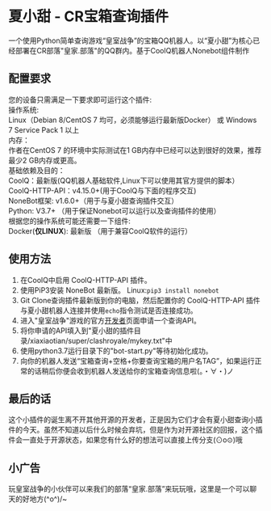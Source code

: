 # 夏小甜 - CR宝箱查询插件

一个使用Python简单查询游戏“皇室战争”的宝箱QQ机器人。以“夏小甜”为核心已经部署在CR部落"皇家.部落"的QQ群内。基于CoolQ机器人Nonebot组件制作 

## 配置要求

 您的设备只需满足一下要求即可运行这个插件:  
 操作系统:  
 Linux（Debian 8/CentOS 7 均可，必须能够运行最新版Docker） 或 Windows  7 Service Pack 1 以上  
 内存：  
 作者在CentOS 7 的环境中实际测试在1 GB内存中已经可以达到很好的效果，推荐最少2 GB内存或更高。    
 基础依赖及目的：  
 CoolQ：最新版(QQ机器人基础软件,Linux下可以使用其官方提供的脚本）  
 CoolQ-HTTP-API：v4.15.0+(用于CoolQ与下面的程序交互)  
 NoneBot框架: v1.6.0+（用于与夏小甜查询插件交互）  
 Python: V3.7+ （用于保证Nonebot可以运行以及查询插件的使用）  
 根据您的操作系统可能还需要一下组件:  
 Docker(**仅LINUX**): 最新版  （用于兼容CoolQ软件的运行）  


## 使用方法
  
1. 在CoolQ中启用 CoolQ-HTTP-API 插件。
2. 使用PiP3安装 NoneBot 最新版。
Linux:`pip3 install nonebot`
3. Git Clone查询插件最新版到你的电脑，然后配置你的 CoolQ-HTTP-API 插件与夏小甜机器人连接并使用`echo`指令测试是否连接成功。
4. 进入"皇室战争"游戏的官方[开发者](https://developer.clashroyale.com/ "开发者")页面申请一个查询API。
5. 将你申请的API填入到"夏小甜的插件目录/xiaxiaotian/super/clashroyale/mykey.txt"中  
6. 使用python3.7运行目录下的"bot-start.py"等待初始化成功。
7. 向你的机器人发送“宝箱查询+空格+你要查询宝箱的用户名TAG”，如果运行正常的话稍后你便会收到机器人发送给你的宝箱查询信息啦(。・∀・)ノ

## 最后的话
这个小插件的诞生离不开其他开源的开发者，正是因为它们才会有夏小甜查询小插件的今天。虽然不知道以后什么时候会弃坑，但是作为对开源社区的回报，这个插件会一直处于开源状态，如果您有什么好的想法可以直接上传分支(⊙o⊙)哦

## 小广告
玩皇室战争的小伙伴可以来我们的部落“皇家.部落”来玩玩哦，这里是一个可以聊天的好地方\(^o^)/~
